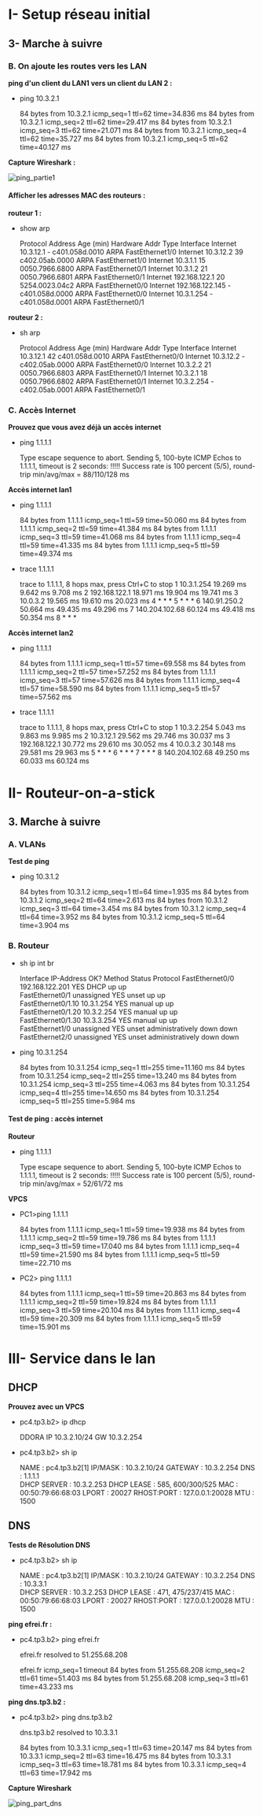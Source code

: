 # I- Setup réseau initial

## 3- Marche à suivre 

### B. On ajoute les routes vers les LAN

**ping d'un client du LAN1 vers un client du LAN 2 :** 

- ping 10.3.2.1            

    84 bytes from 10.3.2.1 icmp_seq=1 ttl=62 time=34.836 ms
    84 bytes from 10.3.2.1 icmp_seq=2 ttl=62 time=29.417 ms
    84 bytes from 10.3.2.1 icmp_seq=3 ttl=62 time=21.071 ms
    84 bytes from 10.3.2.1 icmp_seq=4 ttl=62 time=35.727 ms
    84 bytes from 10.3.2.1 icmp_seq=5 ttl=62 time=40.127 ms

**Capture Wireshark :** 

![ping_partie1](/capture)

#### **Afficher les adresses MAC des routeurs :**

**routeur 1 :**

- show arp

    Protocol  Address          Age (min)  Hardware Addr   Type   Interface
    Internet  10.3.12.1               -   c401.058d.0010  ARPA   FastEthernet1/0
    Internet  10.3.12.2              39   c402.05ab.0000  ARPA   FastEthernet1/0
    Internet  10.3.1.1               15   0050.7966.6800  ARPA   FastEthernet0/1
    Internet  10.3.1.2               21   0050.7966.6801  ARPA   FastEthernet0/1
    Internet  192.168.122.1          20   5254.0023.04c2  ARPA   FastEthernet0/0
    Internet  192.168.122.145         -   c401.058d.0000  ARPA   FastEthernet0/0
    Internet  10.3.1.254              -   c401.058d.0001  ARPA   FastEthernet0/1

**routeur 2 :**

- sh arp

    Protocol  Address          Age (min)  Hardware Addr   Type   Interface
    Internet  10.3.12.1              42   c401.058d.0010  ARPA   FastEthernet0/0
    Internet  10.3.12.2               -   c402.05ab.0000  ARPA   FastEthernet0/0
    Internet  10.3.2.2               21   0050.7966.6803  ARPA   FastEthernet0/1
    Internet  10.3.2.1               18   0050.7966.6802  ARPA   FastEthernet0/1
    Internet  10.3.2.254              -   c402.05ab.0001  ARPA   FastEthernet0/1


### C. Accès Internet

**Prouvez que vous avez déjà un accès internet**

- ping 1.1.1.1

    Type escape sequence to abort.
    Sending 5, 100-byte ICMP Echos to 1.1.1.1, timeout is 2 seconds:
    !!!!!
    Success rate is 100 percent (5/5), round-trip min/avg/max = 88/110/128 ms

**Accès internet lan1**

- ping 1.1.1.1

    84 bytes from 1.1.1.1 icmp_seq=1 ttl=59 time=50.060 ms
    84 bytes from 1.1.1.1 icmp_seq=2 ttl=59 time=41.384 ms
    84 bytes from 1.1.1.1 icmp_seq=3 ttl=59 time=41.068 ms
    84 bytes from 1.1.1.1 icmp_seq=4 ttl=59 time=41.335 ms
    84 bytes from 1.1.1.1 icmp_seq=5 ttl=59 time=49.374 ms

- trace 1.1.1.1

    trace to 1.1.1.1, 8 hops max, press Ctrl+C to stop
    1   10.3.1.254   19.269 ms  9.642 ms  9.708 ms
    2   192.168.122.1   18.971 ms  19.904 ms  19.741 ms
    3   10.0.3.2   19.565 ms  19.610 ms  20.023 ms
    4     *  *  *
    5     *  *  *
    6   140.91.250.2   50.664 ms  49.435 ms  49.296 ms
    7   140.204.102.68   60.124 ms  49.418 ms  50.354 ms
    8     *  *  *

**Accès internet lan2**

- ping 1.1.1.1

    84 bytes from 1.1.1.1 icmp_seq=1 ttl=57 time=69.558 ms
    84 bytes from 1.1.1.1 icmp_seq=2 ttl=57 time=57.252 ms
    84 bytes from 1.1.1.1 icmp_seq=3 ttl=57 time=57.626 ms
    84 bytes from 1.1.1.1 icmp_seq=4 ttl=57 time=58.590 ms
    84 bytes from 1.1.1.1 icmp_seq=5 ttl=57 time=57.562 ms

- trace 1.1.1.1

    trace to 1.1.1.1, 8 hops max, press Ctrl+C to stop
    1   10.3.2.254   5.043 ms  9.863 ms  9.985 ms
    2   10.3.12.1   29.562 ms  29.746 ms  30.037 ms
    3   192.168.122.1   30.772 ms  29.610 ms  30.052 ms
    4   10.0.3.2   30.148 ms  29.581 ms  29.963 ms
    5     *  *  *
    6     *  *  *
    7     *  *  *
    8   140.204.102.68   49.250 ms  60.033 ms  60.124 ms

# II- Routeur-on-a-stick

## 3. Marche à suivre

### A. VLANs

**Test de ping**

- ping 10.3.1.2

    84 bytes from 10.3.1.2 icmp_seq=1 ttl=64 time=1.935 ms
    84 bytes from 10.3.1.2 icmp_seq=2 ttl=64 time=2.613 ms
    84 bytes from 10.3.1.2 icmp_seq=3 ttl=64 time=3.454 ms
    84 bytes from 10.3.1.2 icmp_seq=4 ttl=64 time=3.952 ms
    84 bytes from 10.3.1.2 icmp_seq=5 ttl=64 time=3.904 ms

### B. Routeur

- sh ip int br

    Interface                  IP-Address      OK? Method Status                Protocol
    FastEthernet0/0            192.168.122.201 YES DHCP   up                    up      
    FastEthernet0/1            unassigned      YES unset  up                    up      
    FastEthernet0/1.10         10.3.1.254      YES manual up                    up      
    FastEthernet0/1.20         10.3.2.254      YES manual up                    up      
    FastEthernet0/1.30         10.3.3.254      YES manual up                    up      
    FastEthernet1/0            unassigned      YES unset  administratively down down    
    FastEthernet2/0            unassigned      YES unset  administratively down down    



- ping 10.3.1.254

    84 bytes from 10.3.1.254 icmp_seq=1 ttl=255 time=11.160 ms
    84 bytes from 10.3.1.254 icmp_seq=2 ttl=255 time=13.240 ms
    84 bytes from 10.3.1.254 icmp_seq=3 ttl=255 time=4.063 ms
    84 bytes from 10.3.1.254 icmp_seq=4 ttl=255 time=14.650 ms
    84 bytes from 10.3.1.254 icmp_seq=5 ttl=255 time=5.984 ms

#### **Test de ping : accès internet**
**Routeur**

- ping 1.1.1.1

    Type escape sequence to abort.
    Sending 5, 100-byte ICMP Echos to 1.1.1.1, timeout is 2 seconds:
    !!!!!
    Success rate is 100 percent (5/5), round-trip min/avg/max = 52/61/72 ms

**VPCS**

- PC1>ping 1.1.1.1

    84 bytes from 1.1.1.1 icmp_seq=1 ttl=59 time=19.938 ms
    84 bytes from 1.1.1.1 icmp_seq=2 ttl=59 time=19.786 ms
    84 bytes from 1.1.1.1 icmp_seq=3 ttl=59 time=17.040 ms
    84 bytes from 1.1.1.1 icmp_seq=4 ttl=59 time=21.590 ms
    84 bytes from 1.1.1.1 icmp_seq=5 ttl=59 time=22.710 ms


- PC2> ping 1.1.1.1

    84 bytes from 1.1.1.1 icmp_seq=1 ttl=59 time=20.863 ms
    84 bytes from 1.1.1.1 icmp_seq=2 ttl=59 time=19.824 ms
    84 bytes from 1.1.1.1 icmp_seq=3 ttl=59 time=20.104 ms
    84 bytes from 1.1.1.1 icmp_seq=4 ttl=59 time=20.309 ms
    84 bytes from 1.1.1.1 icmp_seq=5 ttl=59 time=15.901 ms

# III- Service dans le lan

## DHCP 

**Prouvez avec un VPCS**

- pc4.tp3.b2> ip dhcp

    DDORA IP 10.3.2.10/24 GW 10.3.2.254

- pc4.tp3.b2> sh ip

    NAME        : pc4.tp3.b2[1]
    IP/MASK     : 10.3.2.10/24
    GATEWAY     : 10.3.2.254
    DNS         : 1.1.1.1  
    DHCP SERVER : 10.3.2.253
    DHCP LEASE  : 585, 600/300/525
    MAC         : 00:50:79:66:68:03
    LPORT       : 20027
    RHOST:PORT  : 127.0.0.1:20028
    MTU         : 1500

## DNS 

**Tests de Résolution DNS**

- pc4.tp3.b2> sh ip

    NAME        : pc4.tp3.b2[1]
    IP/MASK     : 10.3.2.10/24
    GATEWAY     : 10.3.2.254
    DNS         : 10.3.3.1  
    DHCP SERVER : 10.3.2.253
    DHCP LEASE  : 471, 475/237/415
    MAC         : 00:50:79:66:68:03
    LPORT       : 20027
    RHOST:PORT  : 127.0.0.1:20028
    MTU         : 1500


**ping efrei.fr :**

- pc4.tp3.b2> ping efrei.fr
    
    efrei.fr resolved to 51.255.68.208

    efrei.fr icmp_seq=1 timeout
    84 bytes from 51.255.68.208 icmp_seq=2 ttl=61 time=51.403 ms
    84 bytes from 51.255.68.208 icmp_seq=3 ttl=61 time=43.233 ms

**ping dns.tp3.b2 :**

- pc4.tp3.b2> ping dns.tp3.b2
    
    dns.tp3.b2 resolved to 10.3.3.1

    84 bytes from 10.3.3.1 icmp_seq=1 ttl=63 time=20.147 ms
    84 bytes from 10.3.3.1 icmp_seq=2 ttl=63 time=16.475 ms
    84 bytes from 10.3.3.1 icmp_seq=3 ttl=63 time=18.781 ms
    84 bytes from 10.3.3.1 icmp_seq=4 ttl=63 time=17.942 ms

**Capture Wireshark**

![ping_part_dns](/capture)











